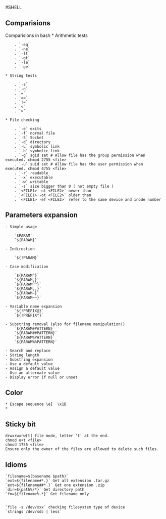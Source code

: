 #SHELL

## Comparisions
Comparisions in bash
    * Arithmetic tests
    
        . `-eq`
        . `-ne`
        . `-lt`
        . `-gt`
        . `-le`
        . `-ge`
        
    * String tests
    
        . `-z`
        . `-n`
        . `=`
        . `==`
        . `!=`
        . `<` 
        . `>` 
        
    * File checking
    
        . `-e` exits
        . `-f` normal file
        . `-S` Socket
        . `-d` directory
        . `-L` symbolic link
        . `-h` symbolic link
        . `-g` sgid set # Allow file has the group permission when executed. chmod 2755 <file>
        . `-u` suid set # Allow file has the user permission when executed. chmod 4755 <file>
        . `-r` readable
        . `-x` executable
        . `-w` writable
        . `-s` size bigger than 0 ( not empty file )
        . `<FILE1> -nt <FILE2>` newer than
        . `<FILE1> -ot <FILE2>` older than
        . `<FILE1> -ef <FILE2>` refer to the same device and inode number
        
## Parameters expansion         

    - Simple usage
    
        `$PARAM`
        `${PARAM}`
     
    - Indirection 
    
        `${!PARAM}` 
        
    - Case modification
    
        `${PARAM^}`
        `${PARAM,}`
        `${PARAM^^}`
        `${PARAM,,}`
        `${PARAM~}`
        `${PARAM~~}`
        
	- Variable name expansion
        `${!PREFIX@}`
        `${!PREFIX*}`
        
	- Substring removal (also for filename manipulation!)
        `${PARAM#PATTERN}`
        `${PARAM##PATTERN}`
        `${PARAM%PATTERN}`
        `${PARAM%%PATTERN}`
       
	- Search and replace
	- String length
	- Substring expansion
	- Use a default value
	- Assign a default value
	- Use an alternate value
	- Display error if null or unset
	 
##  Color 
    * Escape sequence \e[  \x1B
    * 
## Sticky bit 
    drwxrwxrw[t] file mode, letter 't' at the end.
    chmod o+t <file>
    chmod 1755 <file>
    Ensure only the owner of the files are allowed to delete such files.

## Idioms

    `filename=$(basename $path)`
    `ext=${filename#*.}` Get all extension .tar.gz
    `ext=${filename##*.}` Get one extension .zip 
    `dir=${path%/*}` Get directory path
    `fn=${filename%.*}` Get filename only
    
    
    `file -s /dev/xxx` checking filesystem type of device
    `strings /dev/sdc | less`
